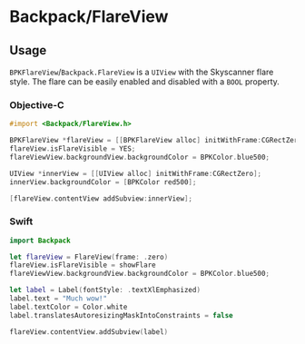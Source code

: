 # Backpack/FlareView

## Usage

`BPKFlareView`/`Backpack.FlareView` is a `UIView` with the Skyscanner flare style. The flare can be easily enabled and disabled with a `BOOL` property.

### Objective-C

```objective-c
#import <Backpack/FlareView.h>

BPKFlareView *flareView = [[BPKFlareView alloc] initWithFrame:CGRectZero];
flareView.isFlareVisible = YES;
flareViewView.backgroundView.backgroundColor = BPKColor.blue500;

UIView *innerView = [[UIView alloc] initWithFrame:CGRectZero];
innerView.backgroundColor = [BPKColor red500];

[flareView.contentView addSubview:innerView];
```

### Swift

```swift
import Backpack

let flareView = FlareView(frame: .zero)
flareView.isFlareVisible = showFlare
flareViewView.backgroundView.backgroundColor = BPKColor.blue500;

let label = Label(fontStyle: .textXlEmphasized)
label.text = "Much wow!"
label.textColor = Color.white
label.translatesAutoresizingMaskIntoConstraints = false

flareView.contentView.addSubview(label)
```

